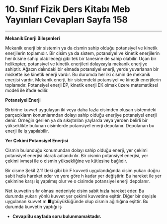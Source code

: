 # 10. Sınıf Fizik Ders Kitabı Meb Yayınları Cevapları Sayfa 158

---

**Mekanik Enerji Bileşenleri**

Mekanik enerji bir sistemin ya da cismin sahip olduğu potansiyel ve kinetik enerjilerin toplamıdır. Bir cisim ya da sistem, potansiyel ve kinetik enerjilerin her ikisine sahip olabileceği gibi tek bir tanesine de sahip olabilir. Uçan bir helikopter, potansiyel ve kinetik enerjileri dolayısıyla mekanik enerjiye sahiptir. Ağacın dalındaki bir elmada potansiyel enerji, yerde yuvarlanan bir miskette ise kinetik enerji vardır. Bu durumda her iki cismin de mekanik enerjisi vardır. Mekanik enerji, bir sistemdeki potansiyel ve kinetik enerjilerin toplamıdır. Potansiyel enerji EP, kinetik enerji EK olmak üzere matematiksel modeli ile ifade edilir.

**Potansiyel Enerji**

Birbirine kuvvet uygulayan iki veya daha fazla cisimden oluşan sistemdeki parçacıkların konumlarından dolayı sahip olduğu enerjiye potansiyel enerji denir. Örneğin gerilen ya da sıkıştırılan yaylarda veya yerden belirli bir yükseklikte bulunan cisimlerde potansiyel enerji depolanır. Depolanan bu enerji ile iş yapılabilir.

**Yer Çekimi Potansiyel Enerjisi**

Cismin bulunduğu konumundan dolayı sahip olduğu enerji, yer çekimi potansiyel enerjisi olarak adlandırılır. Bir cismin potansiyel enerjisi, yer çekimi ivmesi ile o cismin yüksekliğine ve kütlesine bağlıdır.

Bir cisme Şekil 2.11’deki gibi bir F kuvveti uygulandığında cisim yukarı doğru sabit hızla hareket eder ve yere göre h kadar yer değiştirir. Bu hareket ile yer çekimine karşı iş yapılmış olur ve o cisimde potansiyel enerji depolanır.

 Net kuvvetin sıfır olması nedeniyle cisim sabit hızla hareket eder. Bu durumda yukarı yönlü kuvvet yer çekimi kuvvetine eşittir. Diğer bir deyişle uygulanan kuvvet m ■gbüyüklüğünde olup cismin ağırlığına eşittir. Bu durumda kuvvetin yaptığı iş

-   **Cevap**:**Bu sayfada soru bulunmamaktadır.**